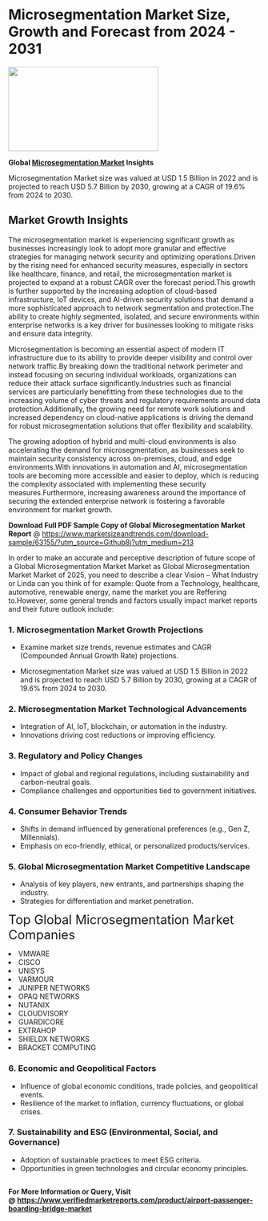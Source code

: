 <H1>Microsegmentation Market Size, Growth and Forecast from 2024 - 2031</H1><img class="aligncenter size-medium wp-image-584254" src="https://thirdeyenews.in/wp-content/uploads/2024/09/Global-Market-Research-300x168.jpeg" alt="" width="300" height="168" /><p><strong>Global&nbsp;<a href="https://www.marketsizeandtrends.com/download-sample/63155/?utm_source=Github8j?utm_medium=213">Microsegmentation Market</a> Insights</strong></p><p>Microsegmentation Market size was valued at USD 1.5 Billion in 2022 and is projected to reach USD 5.7 Billion by 2030, growing at a CAGR of 19.6% from 2024 to 2030.</p><p><h2>Market Growth Insights</h2> <p>The microsegmentation market is experiencing significant growth as businesses increasingly look to adopt more granular and effective strategies for managing network security and optimizing operations.Driven by the rising need for enhanced security measures, especially in sectors like healthcare, finance, and retail, the microsegmentation market is projected to expand at a robust CAGR over the forecast period.This growth is further supported by the increasing adoption of cloud-based infrastructure, IoT devices, and AI-driven security solutions that demand a more sophisticated approach to network segmentation and protection.The ability to create highly segmented, isolated, and secure environments within enterprise networks is a key driver for businesses looking to mitigate risks and ensure data integrity.</p> <p>Microsegmentation is becoming an essential aspect of modern IT infrastructure due to its ability to provide deeper visibility and control over network traffic.By breaking down the traditional network perimeter and instead focusing on securing individual workloads, organizations can reduce their attack surface significantly.Industries such as financial services are particularly benefitting from these technologies due to the increasing volume of cyber threats and regulatory requirements around data protection.Additionally, the growing need for remote work solutions and increased dependency on cloud-native applications is driving the demand for robust microsegmentation solutions that offer flexibility and scalability.</p> <p>The growing adoption of hybrid and multi-cloud environments is also accelerating the demand for microsegmentation, as businesses seek to maintain security consistency across on-premises, cloud, and edge environments.With innovations in automation and AI, microsegmentation tools are becoming more accessible and easier to deploy, which is reducing the complexity associated with implementing these security measures.Furthermore, increasing awareness around the importance of securing the extended enterprise network is fostering a favorable environment for market growth.</p> <p><span class=""><strong>Download Full PDF Sample Copy of Global Microsegmentation Market Report</strong> @ <a href="https://www.marketsizeandtrends.com/download-sample/63155/?utm_source=Github8j?utm_medium=213" target="_blank">https://www.marketsizeandtrends.com/download-sample/63155/?utm_source=Github8j?utm_medium=213</a></span></p><p>In order to make an accurate and perceptive description of future scope of a Global&nbsp;Microsegmentation Market Market as Global&nbsp;Microsegmentation Market Market of 2025, you need to describe a clear Vision &ndash; What Industry or Linda can you think of for example: Quote from a Technology, healthcare, automotive, renewable energy, name the market you are Reffering to.However, some general trends and factors usually impact market reports and their future outlook include:</p><h3>1.&nbsp;<strong>Microsegmentation Market Growth Projections</strong></h3><ul><li>Examine market size trends, revenue estimates and CAGR (Compounded Annual Growth Rate) projections.</li><li><p>Microsegmentation Market size was valued at USD 1.5 Billion in 2022 and is projected to reach USD 5.7 Billion by 2030, growing at a CAGR of 19.6% from 2024 to 2030.</p></li></ul><h3>2.&nbsp;<strong>Microsegmentation Market Technological Advancements</strong></h3><ul><li>Integration of AI, IoT, blockchain, or automation in the industry.</li><li>Innovations driving cost reductions or improving efficiency.</li></ul><h3>3.&nbsp;<strong>Regulatory and Policy Changes</strong></h3><ul><li>Impact of global and regional regulations, including sustainability and carbon-neutral goals.</li><li>Compliance challenges and opportunities tied to government initiatives.</li></ul><h3>4.&nbsp;<strong>Consumer Behavior Trends</strong></h3><ul><li>Shifts in demand influenced by generational preferences (e.g., Gen Z, Millennials).</li><li>Emphasis on eco-friendly, ethical, or personalized products/services.</li></ul><h3>5.&nbsp;<strong>Global Microsegmentation Market Competitive Landscape</strong></h3><ul><li>Analysis of key players, new entrants, and partnerships shaping the industry.</li><li>Strategies for differentiation and market penetration.</li></ul><p data-pm-slice="1 1 []"><span style="color: inherit; font-family: inherit; font-size: 25px;">Top Global Microsegmentation Market Companies</span></p><div class="" data-test-id=""><p><li>VMWARE</li><li> CISCO</li><li> UNISYS</li><li> VARMOUR</li><li> JUNIPER NETWORKS</li><li> OPAQ NETWORKS</li><li> NUTANIX</li><li> CLOUDVISORY</li><li> GUARDICORE</li><li> EXTRAHOP</li><li> SHIELDX NETWORKS</li><li> BRACKET COMPUTING</li></p></div><h3>6.&nbsp;<strong>Economic and Geopolitical Factors</strong></h3><ul><li>Influence of global economic conditions, trade policies, and geopolitical events.</li><li>Resilience of the market to inflation, currency fluctuations, or global crises.</li></ul><h3>7.&nbsp;<strong>Sustainability and ESG (Environmental, Social, and Governance)</strong></h3><ul><li>Adoption of sustainable practices to meet ESG criteria.</li><li>Opportunities in green technologies and circular economy principles.</li></ul><h2><strong style="font-size: 14px;">For More Information or Query, Visit @&nbsp;</strong><a style="background-color: #ffffff; font-size: 14px;" href="https://www.marketsizeandtrends.com/report/microsegmentation-market/" target="_blank">https://www.verifiedmarketreports.com/product/airport-passenger-boarding-bridge-market</a></h2>
